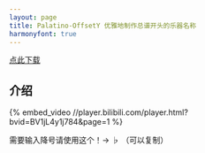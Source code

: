 ```yaml
---
layout: page
title: Palatino-OffsetY 优雅地制作总谱开头的乐器名称
harmonyfont: true
---
```


[点此下载](PalatinoOffsetY-Regular.ttf)

## 介绍
{% embed_video //player.bilibili.com/player.html?bvid=BV1jL4y1j784&page=1 %}

需要输入降号请使用这个！→ ♭ （可以复制）
